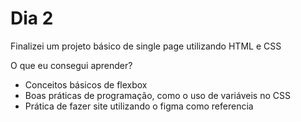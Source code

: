# Dia 2
Finalizei um projeto básico de single page utilizando HTML e CSS

O que eu consegui aprender?
- Conceitos básicos de flexbox
- Boas práticas de programação, como o uso de variáveis no CSS
- Prática de fazer site utilizando o figma como referencia
